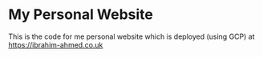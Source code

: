 # My Personal Website

This is the code for me personal website which is deployed (using GCP) at https://ibrahim-ahmed.co.uk

